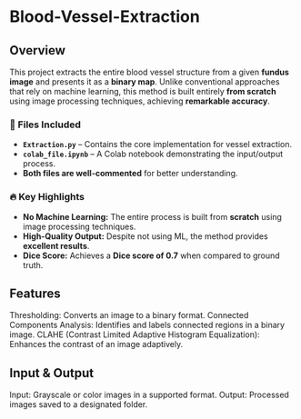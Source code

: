 # Blood-Vessel-Extraction

## Overview

This project extracts the entire blood vessel structure from a given **fundus image** and presents it as a **binary map**. Unlike conventional approaches that rely on machine learning, this method is built entirely **from scratch** using image processing techniques, achieving **remarkable accuracy**.

### 📝 Files Included
- **`Extraction.py`** – Contains the core implementation for vessel extraction.
- **`colab_file.ipynb`** – A Colab notebook demonstrating the input/output process.
- **Both files are well-commented** for better understanding.

### 🔥 Key Highlights
- **No Machine Learning:** The entire process is built from **scratch** using image processing techniques.
- **High-Quality Output:** Despite not using ML, the method provides **excellent results**.
- **Dice Score:** Achieves a **Dice score of 0.7** when compared to ground truth.

## Features

Thresholding: Converts an image to a binary format.
Connected Components Analysis: Identifies and labels connected regions in a binary image.
CLAHE (Contrast Limited Adaptive Histogram Equalization): Enhances the contrast of an image adaptively.

## Input & Output

Input: Grayscale or color images in a supported format.
Output: Processed images saved to a designated folder.
